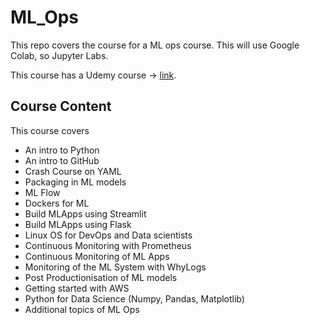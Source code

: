 # ML_Ops
This repo covers the course for a ML ops course. This will use Google Colab, so Jupyter Labs. 

This course has a Udemy course -> [link](https://www.udemy.com/course/mlops-bootcamp-mastering-ai-operations-for-success-aiops/?couponCode=ST19MT61724).

## Course Content 
This course covers 

* An intro to Python 
* An intro to GitHub
* Crash Course on YAML
* Packaging in ML models
* ML Flow
* Dockers for ML
* Build MLApps using Streamlit
* Build MLApps using Flask
* Linux OS for DevOps and Data scientists
* Continuous Monitoring with Prometheus
* Continuous Monitoring of ML Apps
* Monitoring of the ML System with WhyLogs
* Post Productionisation of ML models
* Getting started with AWS
* Python for Data Science (Numpy, Pandas, Matplotlib)
* Additional topics of ML Ops